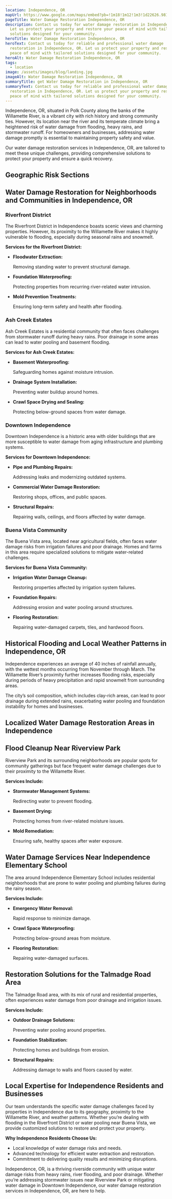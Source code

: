 ```yaml
---
location: Independence, OR
mapUrl: https://www.google.com/maps/embed?pb=!1m18!1m12!1m3!1d22626.98155724596!2d-123.21716802924506!3d44.854707040759735!2m3!1f0!2f0!3f0!3m2!1i1024!2i768!4f13.1!3m3!1m2!1s0x54c004832045cdd5%3A0x7c7d59a75feeb0b!2sIndependence%2C%20OR!5e0!3m2!1sen!2sus!4v1735191881918!5m2!1sen!2sus
pageTitle: Water Damage Restoration Independence, OR
description: Contact us today for water damage restoration in Independence, OR.
  Let us protect your property and restore your peace of mind with tailored
  solutions designed for your community.
heroTitle: Water Damage Restoration Independence, OR
heroText: Contact us today for reliable and professional water damage
  restoration in Independence, OR. Let us protect your property and restore your
  peace of mind with tailored solutions designed for your community.
heroAlt: Water Damage Restoration Independence, OR
tags:
  - location
image: /assets/images/blog/landing.jpg
imageAlt: Water Damage Restoration Independence, OR
summaryTitle: get Water Damage Restoration in Independence, OR
summaryText: Contact us today for reliable and professional water damage
  restoration in Independence, OR. Let us protect your property and restore your
  peace of mind with tailored solutions designed for your community.
---
```

Independence, OR, situated in Polk County along the banks of the Willamette River, is a vibrant city with rich history and strong community ties. However, its location near the river and its temperate climate bring a heightened risk of water damage from flooding, heavy rains, and stormwater runoff. For homeowners and businesses, addressing water damage promptly is essential to maintaining property safety and value.

Our water damage restoration services in Independence, OR, are tailored to meet these unique challenges, providing comprehensive solutions to protect your property and ensure a quick recovery.

## Geographic Risk Sections

## Water Damage Restoration for Neighborhoods and Communities in Independence, OR

### Riverfront District

The Riverfront District in Independence boasts scenic views and charming properties. However, its proximity to the Willamette River makes it highly vulnerable to flooding, especially during seasonal rains and snowmelt.

**Services for the Riverfront District:**

* **Floodwater Extraction:**

   Removing standing water to prevent structural damage.
* **Foundation Waterproofing:**

   Protecting properties from recurring river-related water intrusion.
* **Mold Prevention Treatments:**

   Ensuring long-term safety and health after flooding.

### Ash Creek Estates

Ash Creek Estates is a residential community that often faces challenges from stormwater runoff during heavy rains. Poor drainage in some areas can lead to water pooling and basement flooding.

**Services for Ash Creek Estates:**

* **Basement Waterproofing:**

   Safeguarding homes against moisture intrusion.
* **Drainage System Installation:**

   Preventing water buildup around homes.
* **Crawl Space Drying and Sealing:**

   Protecting below-ground spaces from water damage.

### Downtown Independence

Downtown Independence is a historic area with older buildings that are more susceptible to water damage from aging infrastructure and plumbing systems.

**Services for Downtown Independence:**

* **Pipe and Plumbing Repairs:**

   Addressing leaks and modernizing outdated systems.
* **Commercial Water Damage Restoration:**

   Restoring shops, offices, and public spaces.
* **Structural Repairs:**

   Repairing walls, ceilings, and floors affected by water damage.

### Buena Vista Community

The Buena Vista area, located near agricultural fields, often faces water damage risks from irrigation failures and poor drainage. Homes and farms in this area require specialized solutions to mitigate water-related challenges.

**Services for Buena Vista Community:**

* **Irrigation Water Damage Cleanup:**

   Restoring properties affected by irrigation system failures.
* **Foundation Repairs:**

   Addressing erosion and water pooling around structures.
* **Flooring Restoration:**

   Repairing water-damaged carpets, tiles, and hardwood floors.

## Historical Flooding and Local Weather Patterns in Independence, OR

Independence experiences an average of 40 inches of rainfall annually, with the wettest months occurring from November through March. The Willamette River’s proximity further increases flooding risks, especially during periods of heavy precipitation and rapid snowmelt from surrounding areas.

The city’s soil composition, which includes clay-rich areas, can lead to poor drainage during extended rains, exacerbating water pooling and foundation instability for homes and businesses.

## Localized Water Damage Restoration Areas in Independence

## Flood Cleanup Near Riverview Park

Riverview Park and its surrounding neighborhoods are popular spots for community gatherings but face frequent water damage challenges due to their proximity to the Willamette River.

**Services Include:**

* **Stormwater Management Systems:**

   Redirecting water to prevent flooding.
* **Basement Drying:**

   Protecting homes from river-related moisture issues.
* **Mold Remediation:**

   Ensuring safe, healthy spaces after water exposure.

## Water Damage Services Near Independence Elementary School

The area around Independence Elementary School includes residential neighborhoods that are prone to water pooling and plumbing failures during the rainy season.

**Services Include:**

* **Emergency Water Removal:**

   Rapid response to minimize damage.
* **Crawl Space Waterproofing:**

   Protecting below-ground areas from moisture.
* **Flooring Restoration:**

   Repairing water-damaged surfaces.

## Restoration Solutions for the Talmadge Road Area

The Talmadge Road area, with its mix of rural and residential properties, often experiences water damage from poor drainage and irrigation issues.

**Services Include:**

* **Outdoor Drainage Solutions:**

   Preventing water pooling around properties.
* **Foundation Stabilization:**

   Protecting homes and buildings from erosion.
* **Structural Repairs:**

   Addressing damage to walls and floors caused by water.

## Local Expertise for Independence Residents and Businesses

Our team understands the specific water damage challenges faced by properties in Independence due to its geography, proximity to the Willamette River, and weather patterns. Whether you’re dealing with flooding in the Riverfront District or water pooling near Buena Vista, we provide customized solutions to restore and protect your property.

**Why Independence Residents Choose Us:**

* Local knowledge of water damage risks and needs.
* Advanced technology for efficient water extraction and restoration.
* Commitment to delivering quality results and minimizing disruptions.

Independence, OR, is a thriving riverside community with unique water damage risks from heavy rains, river flooding, and poor drainage. Whether you’re addressing stormwater issues near Riverview Park or mitigating water damage in Downtown Independence, our water damage restoration services in Independence, OR, are here to help.

